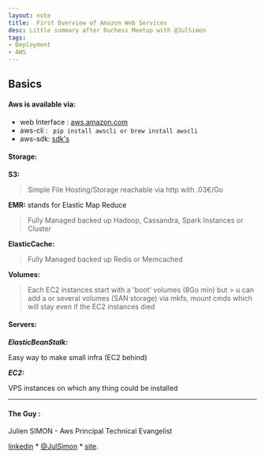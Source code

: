 ```yaml
---
layout: note
title:  First Overview of Amazon Web Services
desc: Little summary after Duchess Meetup with @JulSimon
tags:
- Deployment
- AWS
---
```



## Basics

#### Aws is available via:

- web Interface : [aws.amazon.com](aws.amazon.com)
- aws-cli : ``` pip install awscli or brew install awscli```
- aws-sdk: [sdk's](https://aws.amazon.com/tools/)


#### Storage:

 __S3:__

> Simple File Hosting/Storage reachable via http with .03€/Go

 __EMR:__
stands for Elastic Map Reduce

> Fully Managed backed up Hadoop, Cassandra, Spark Instances or Cluster

__ElasticCache:__

> Fully Managed backed up Redis or Memcached

__Volumes:__


>  Each EC2 instances start with a 'boot' volumes (8Go min) but >  u can add a or several volumes (SAN storage)  via mkfs, mount
>  cmds which will stay even if the EC2 instances died


#### Servers:

_**ElasticBeanStalk:**_

  Easy way to make small infra (EC2 behind)

_**EC2:**_

  VPS instances on which any thing could be installed


****
#### The Guy :

 Julien SIMON - Aws Principal Technical Evangelist

  [linkedin](https://www.linkedin.com/in/juliensimon) * [@JulSimon](https://twitter.com/julsimon) * [site](julien.org).
